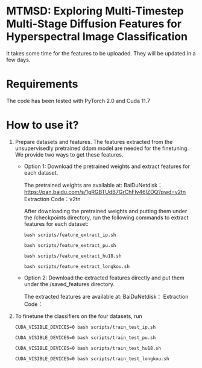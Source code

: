 # MTMSD: Exploring Multi-Timestep Multi-Stage Diffusion Features for Hyperspectral Image Classification
It takes some time for the features to be uploaded. They will be updated in a few days.

# Requirements
The code has been tested with PyTorch 2.0 and Cuda 11.7

# How to use it?
1. Prepare datasets and features. The features extracted from the unsupervisedly pretrained ddpm model are needed for the finetuning. We provide two ways to get these features.
   
   * Option 1: Download the pretrained weights and extract features for each dataset.

     The pretrained weights are available at:
     BaiDuNetdisk：https://pan.baidu.com/s/1gRGBTUdB7GrChFlv46lZDQ?pwd=v2tn 
     Extraction Code：v2tn

     After downloading the pretrained weights and putting them under the /checkpoints directory, run the following commands to extract features for each dataset:
     ```
     bash scripts/feature_extract_ip.sh
     ```
     ```
     bash scripts/feature_extract_pu.sh
     ```
     ```
     bash scripts/feature_extract_hu18.sh
     ```
     ```
     bash scripts/feature_extract_longkou.sh
     ```
   
   * Option 2: Download the extracted features directly and put them under the /saved_features directory.

     The extracted features are available at:
     BaiDuNetdisk： 
     Extraction Code：

2. To finetune the classifiers on the four datasets, run

   ```
   CUDA_VISIBLE_DEVICES=0 bash scripts/train_test_ip.sh
   ```
   
   ```
   CUDA_VISIBLE_DEVICES=0 bash scripts/train_test_pu.sh
   ```
   
   ```
   CUDA_VISIBLE_DEVICES=0 bash scripts/train_test_hu18.sh
   ```
   
   ```
   CUDA_VISIBLE_DEVICES=0 bash scripts/train_test_longkou.sh
   ```
